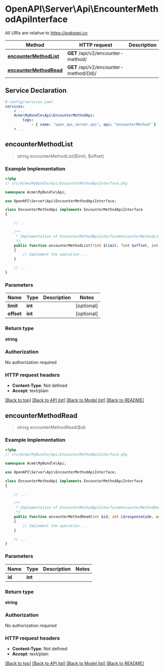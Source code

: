 # OpenAPI\Server\Api\EncounterMethodApiInterface

All URIs are relative to *https://pokeapi.co*

Method | HTTP request | Description
------------- | ------------- | -------------
[**encounterMethodList**](EncounterMethodApiInterface.md#encounterMethodList) | **GET** /api/v2/encounter-method/ | 
[**encounterMethodRead**](EncounterMethodApiInterface.md#encounterMethodRead) | **GET** /api/v2/encounter-method/{id}/ | 


## Service Declaration
```yaml
# config/services.yaml
services:
    # ...
    Acme\MyBundle\Api\EncounterMethodApi:
        tags:
            - { name: "open_api_server.api", api: "encounterMethod" }
    # ...
```

## **encounterMethodList**
> string encounterMethodList($limit, $offset)



### Example Implementation
```php
<?php
// src/Acme/MyBundle/Api/EncounterMethodApiInterface.php

namespace Acme\MyBundle\Api;

use OpenAPI\Server\Api\EncounterMethodApiInterface;

class EncounterMethodApi implements EncounterMethodApiInterface
{

    // ...

    /**
     * Implementation of EncounterMethodApiInterface#encounterMethodList
     */
    public function encounterMethodList(?int $limit, ?int $offset, int &$responseCode, array &$responseHeaders): array|object|null
    {
        // Implement the operation ...
    }

    // ...
}
```

### Parameters

Name | Type | Description  | Notes
------------- | ------------- | ------------- | -------------
 **limit** | **int**|  | [optional]
 **offset** | **int**|  | [optional]

### Return type

**string**

### Authorization

No authorization required

### HTTP request headers

 - **Content-Type**: Not defined
 - **Accept**: text/plain

[[Back to top]](#) [[Back to API list]](../../README.md#documentation-for-api-endpoints) [[Back to Model list]](../../README.md#documentation-for-models) [[Back to README]](../../README.md)

## **encounterMethodRead**
> string encounterMethodRead($id)



### Example Implementation
```php
<?php
// src/Acme/MyBundle/Api/EncounterMethodApiInterface.php

namespace Acme\MyBundle\Api;

use OpenAPI\Server\Api\EncounterMethodApiInterface;

class EncounterMethodApi implements EncounterMethodApiInterface
{

    // ...

    /**
     * Implementation of EncounterMethodApiInterface#encounterMethodRead
     */
    public function encounterMethodRead(int $id, int &$responseCode, array &$responseHeaders): array|object|null
    {
        // Implement the operation ...
    }

    // ...
}
```

### Parameters

Name | Type | Description  | Notes
------------- | ------------- | ------------- | -------------
 **id** | **int**|  |

### Return type

**string**

### Authorization

No authorization required

### HTTP request headers

 - **Content-Type**: Not defined
 - **Accept**: text/plain

[[Back to top]](#) [[Back to API list]](../../README.md#documentation-for-api-endpoints) [[Back to Model list]](../../README.md#documentation-for-models) [[Back to README]](../../README.md)

